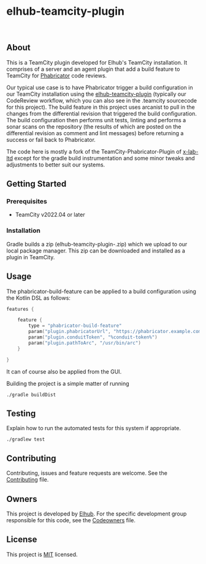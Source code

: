 # elhub-teamcity-plugin

[<img src="https://img.shields.io/badge/repo-github-blue" alt="">](https://github.com/elhub/devxp-elhub-teamcity-plugin)
[<img src="https://img.shields.io/badge/issues-jira-orange" alt="">](https://jira.elhub.cloud/issues/?jql=project%20%3D%20%22Team%20Dev%22%20AND%20component%20%3D%20devxp-elhub-teamcity-plugin%20AND%20status%20!%3D%20Done)
[<img src="https://teamcity.elhub.cloud/app/rest/builds/buildType:(id:DevXp_DevXpElhubTeamcityPlugin_PublishDocs)/statusIcon" alt="">](https://teamcity.elhub.cloud/project/DevXp_DevXpElhubTeamcityPlugin?mode=builds#all-projects)
[<img src="https://sonar.elhub.cloud/api/project_badges/measure?project=no.elhub.devxp%3Adevxp-elhub-teamcity-plugin&metric=alert_status" alt="">](https://sonar.elhub.cloud/dashboard?id=no.elhub.devxp%3Adevxp-elhub-teamcity-plugin)
[<img src="https://sonar.elhub.cloud/api/project_badges/measure?project=no.elhub.devxp%3Adevxp-elhub-teamcity-plugin&metric=ncloc" alt="">](https://sonar.elhub.cloud/dashboard?id=no.elhub.devxp%3Adevxp-elhub-teamcity-plugin)
[<img src="https://sonar.elhub.cloud/api/project_badges/measure?project=no.elhub.devxp%3Adevxp-elhub-teamcity-plugin&metric=bugs" alt="">](https://sonar.elhub.cloud/dashboard?id=no.elhub.devxp%3Adevxp-elhub-teamcity-plugin)
[<img src="https://sonar.elhub.cloud/api/project_badges/measure?project=no.elhub.devxp%3Adevxp-elhub-teamcity-plugin&metric=vulnerabilities" alt="">](https://sonar.elhub.cloud/dashboard?id=no.elhub.devxp%3Adevxp-elhub-teamcity-plugin)
[<img src="https://sonar.elhub.cloud/api/project_badges/measure?project=no.elhub.devxp%3Adevxp-elhub-teamcity-plugin&metric=coverage" alt="">](https://sonar.elhub.cloud/dashboard?id=no.elhub.devxp%3Adevxp-elhub-teamcity-plugin)

## About

This is a TeamCity plugin developed for Elhub's TeamCity installation. It comprises of a server and an agent plugin
that add a build feature to TeamCity for [Phabricator](https://www.phacility.com/phabricator/) code reviews.

Our typical use case is to have Phabricator trigger a build configuration in our TeamCity installation using the
[elhub-teamcity-plugin](https://github.com/elhub/dev-tools-elhub-teamcity-plugin) (typically our 
CodeReview workflow, which you can also see in the .teamcity sourcecode for this project). The build feature in
this project uses arcanist to pull in the changes from the differential revision that triggered the build
configuration. The build configuration then performs unit tests, linting and performs a sonar scans on the
repository (the results of which are posted on the differential revision as comment and lint messages) before
returning a success or fail back to Phabricator.

The code here is mostly a fork of the TeamCity-Phabricator-Plugin of
[x-lab-ltd](https://github.com/x-lab-ltd/Teamcity-Phabricator-Plugin) except for the gradle build instrumentation
and some minor tweaks and adjustments to better suit our systems.

## Getting Started

### Prerequisites

* TeamCity v2022.04 or later

### Installation

Gradle builds a zip (elhub-teamcity-plugin-<version>.zip) which we upload to our local package manager. This zip can
be downloaded and installed as a plugin in TeamCity.

## Usage

The phabricator-build-feature can be applied to a build configuration using the Kotlin DSL as follows:

```kotlin
features {

    feature {
        type = "phabricator-build-feature"
        param("plugin.phabricatorUrl", "https://phabricator.example.com")
        param("plugin.conduitToken", "%conduit-token%")
        param("plugin.pathToArc", "/usr/bin/arc")
    }

}
```

It can of course also be applied from the GUI.

Building the project is a simple matter of running

```shell
./gradle buildDist
```
## Testing

Explain how to run the automated tests for this system if appropriate.

```shell
./gradlew test
```

## Contributing

Contributing, issues and feature requests are welcome. See the
[Contributing](https://github.com/elhub/dev-tools-elhub-teamcity-plugin/blob/main/CONTRIBUTING.md) file.

## Owners

This project is developed by [Elhub](https://elhub.no). For the specific development group responsible for this
code, see the [Codeowners](https://github.com/elhub/dev-tools-elhub-teamcity-plugin/blob/main/CODEOWNERS) file.

## License

This project is [MIT](https://github.com/elhub/dev-tools-elhub-teamcity-plugin/blob/main/LICENSE.md) licensed.
